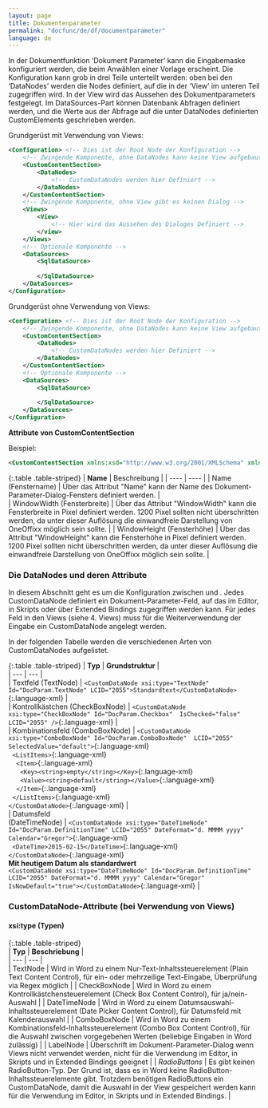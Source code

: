 ```yaml
---
layout: page
title: Dokumentenparameter
permalink: "docfunc/de/df/documentparameter"
language: de
---
```


In der Dokumentfunktion ‘Dokument Parameter’ kann die Eingabemaske konfiguriert werden, die beim Anwählen einer Vorlage erscheint. Die Konfiguration kann grob in drei Teile unterteilt werden: oben bei den ‘DataNodes’ werden die Nodes definiert, auf die in der ‘View’ im unteren Teil zugegriffen wird. In der View wird das Aussehen des Dokumentparameters festgelegt. Im DataSources-Part können Datenbank Abfragen definiert werden, und die Werte aus der Abfrage auf die unter DataNodes definierten CustomElements geschrieben werden.

Grundgerüst mit Verwendung von Views:
```xml
<Configuration>	<!-- Dies ist der Root Node der Konfiguration -->
	<!-- Zwingende Komponente, ohne DataNodes kann keine View aufgebaut werden	-->
	<CustomContentSection>
		<DataNodes>
			<!-- CustomDataNodes werden hier Definiert -->
		</DataNodes>
	</CustomContentSection>
	<!-- Zwingende Komponente, ohne View gibt es keinen Dialog -->
	<Views>
		<View>
			<!-- Hier wird das Aussehen des Dialoges Definiert -->
		</view>
	</Views>
	<!-- Optionale Komponente -->
	<DataSources>
		<SqlDataSource>
		
		</SqlDataSource>
	</DataSources>
</Configuration>
```

Grundgerüst ohne Verwendung von Views:
```xml
<Configuration>	<!-- Dies ist der Root Node der Konfiguration -->
	<!-- Zwingende Komponente, ohne DataNodes kann keine View aufgebaut werden	-->
	<CustomContentSection>
		<DataNodes>
			<!-- CustomDataNodes werden hier Definiert -->
		</DataNodes>
	</CustomContentSection>	
	<!-- Optionale Komponente -->
	<DataSources>
		<SqlDataSource>
		
		</SqlDataSource>
	</DataSources>
</Configuration>
```

__Attribute von CustomContentSection__  

Beispiel:
```xml
<CustomContentSection xmlns:xsd="http://www.w3.org/2001/XMLSchema" xmlns:xsi="http://www.w3.org/2001/XMLSchema-instance" Name="Dokument-Parameter" WindowWidth="750" WindowHeight="750">
```

{:.table .table-striped}
|  __Name__  |  Beschreibung  |
|  ----  | ----  |
|   Name (Fenstername)  |    Über das Attribut "Name" kann der Name des Dokument-Parameter-Dialog-Fensters definiert werden.  |  
| WindowWidth (Fensterbreite) |  Über das Attribut "WindowWidth" kann die Fensterbreite in Pixel definiert werden. 1200 Pixel sollten nicht überschritten werden, da unter dieser Auflösung die einwandfreie Darstellung von OneOffixx möglich sein sollte. |
| WindowHeight (Fensterhöhe) |  Über das Attribut "WindowHeight" kann die Fensterhöhe in Pixel definiert werden. 1200 Pixel sollten nicht überschritten werden, da unter dieser Auflösung die einwandfreie Darstellung von OneOffixx möglich sein sollte. |

### Die DataNodes und deren Attribute

  In diesem Abschnitt geht es um die Konfiguration zwischen <DataNodes> und </DataNodes>.
  Jedes CustomDataNode definiert ein Dokument-Parameter-Feld, auf das im Editor, in Skripts
  oder über Extended Bindings zugegriffen werden kann.
  Für jedes Feld in den Views (siehe 4. Views) muss für die Weiterverwendung der Eingabe ein
  CustomDataNode angelegt werden.

In der folgenden Tabelle werden die verschiedenen Arten von CustomDataNodes aufgelistet.

{:.table .table-striped}
|  __Typ__     |  __Grundstruktur__  |             
|  --- 	|  ---	|    
|  Textfeld (TextNode) | `<CustomDataNode xsi:type="TextNode" Id="DocParam.TextNode" LCID="2055">Standardtext</CustomDataNode>`{:.language-xml}    |   
|  Kontrollkästchen (CheckBoxNode) | `<CustomDataNode xsi:type="CheckBoxNode" Id="DocParam.Checkbox"  IsChecked="false"  LCID="2055" />`{:.language-xml}  |    
|  Kombinationsfeld	(ComboBoxNode)	| `<CustomDataNode xsi:type="ComboBoxNode" Id="DocParam.ComboBoxNode"  LCID="2055" SelectedValue="default">`{:.language-xml}<br>&nbsp;&nbsp;`<ListItems>`{:.language-xml}<br>&nbsp;&nbsp;&nbsp;&nbsp;`<Item>`{:.language-xml}<br>&nbsp;&nbsp;&nbsp;&nbsp;&nbsp;&nbsp;`<Key><string>empty</string></Key>`{:.language-xml}<br>&nbsp;&nbsp;&nbsp;&nbsp;&nbsp;&nbsp;`<Value><string>default</string></Value>`{:.language-xml}<br>&nbsp;&nbsp;&nbsp;&nbsp;`</Item>`{:.language-xml}<br>&nbsp;&nbsp;`</ListItems>`{:.language-xml}<br>`</CustomDataNode>`{:.language-xml}   |     
|  Datumsfeld <br> (DateTimeNode)  |  `<CustomDataNode xsi:type="DateTimeNode" Id="DocParam.DefinitionTime" LCID="2055" DateFormat="d. MMMM yyyy" Calendar="Gregor">`{:.language-xml}<br>&nbsp;&nbsp;`<DateTime>2015-02-15</DateTime>`{:.language-xml}<br>`</CustomDataNode>`{:.language-xml} <br> __Mit heutigem Datum als standardwert__ <br> `<CustomDataNode xsi:type="DateTimeNode" Id="DocParam.DefinitionTime" LCID="2055" DateFormat="d. MMMM yyyy" Calendar="Gregor" IsNowDefault="true"></CustomDataNode>`{:.language-xml}  |

### CustomDataNode-Attribute (bei Verwendung von Views)  

#### xsi:type (Typen)  

{:.table .table-striped}  
|  __Typ__     |  __Beschriebung__  |             
|  --- 	|  ---	|    
|  TextNode   |  Wird in Word zu einem Nur-Text-Inhaltssteuerelement (Plain Text Content Control), für ein- oder mehrzeilige Text-Eingabe, Überprüfung via Regex möglich  |
|  CheckBoxNode |  Wird in Word zu einem Kontrollkästchensteuerelement (Check Box Content Control), für ja/nein-Auswahl  |
|  DateTimeNode | Wird in Word zu einem Datumsauswahl-Inhaltssteuerelement (Date Picker Content Control), für Datumsfeld mit Kalenderauswahl |
|  ComboBoxNode  | Wird in Word zu einem Kombinationsfeld-Inhaltssteuerelement (Combo Box Content Control), für die Auswahl zwischen vorgegebenen Werten (beliebige Eingaben in Word zulässig)  |
|  LabelNode  |  Überschrift im Dokument-Parameter-Dialog wenn Views nicht verwendet werden, nicht für die Verwendung im Editor, in Skripts und in Extended Bindings geeignet  |
|  *RadioButtons*  |  Es gibt keinen RadioButton-Typ. Der Grund ist, dass es in Word keine RadioButton-Inhaltssteuerelemente gibt. Trotzdem benötigen RadioButtons ein CustomDataNode, damit die Auswahl in der View gespeichert werden kann für die Verwendung im Editor, in Skripts und in Extended Bindings.  |
